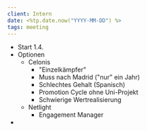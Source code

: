 ```yaml
---
client: Intern
date: <%tp.date.now("YYYY-MM-DD") %>
tags: meeting
---
```


- Start 1.4.
- Optionen
	- Celonis
		- "Einzelkämpfer"
		- Muss nach Madrid ("nur" ein Jahr)
		- Schlechtes Gehalt (Spanisch)
		- Promotion Cycle ohne Uni-Projekt
		- Schwierige Wertrealisierung
	- Netlight
		- Engagement Manager
- 